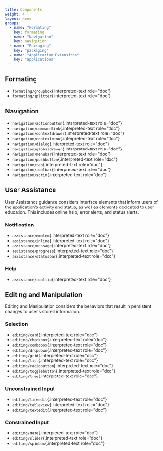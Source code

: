 ```yaml
---
title: Components
weight: 4
layout: home
groups:
  - name: "Formating"
    key: formating
  - name: "Navigation"
    key: navigation
  - name: "Packaging"
    key: "packaging"
  - name: "Application Extensions"
    key: "applications"
---
```


Formating
---------

-   `formating/groupbox`{.interpreted-text role="doc"}
-   `formating/splitter`{.interpreted-text role="doc"}

Navigation
----------

-   `navigation/actionbutton`{.interpreted-text role="doc"}
-   `navigation/commandlink`{.interpreted-text role="doc"}
-   `navigation/contextdrawer`{.interpreted-text role="doc"}
-   `navigation/contextmenu`{.interpreted-text role="doc"}
-   `navigation/dialog`{.interpreted-text role="doc"}
-   `navigation/globaldrawer`{.interpreted-text role="doc"}
-   `navigation/menubar`{.interpreted-text role="doc"}
-   `navigation/pushbutton`{.interpreted-text role="doc"}
-   `navigation/tab`{.interpreted-text role="doc"}
-   `navigation/toolbar`{.interpreted-text role="doc"}
-   `navigation/scrim`{.interpreted-text role="doc"}

User Assistance
---------------

User Assistance guidance considers interface elements that inform users
of the application's activity and status, as well as elements dedicated
to user education. This includes online help, error alerts, and status
alerts.

### Notification

-   `assistance/emblem`{.interpreted-text role="doc"}
-   `assistance/inline`{.interpreted-text role="doc"}
-   `assistance/message`{.interpreted-text role="doc"}
-   `assistance/progress`{.interpreted-text role="doc"}
-   `assistance/statusbar`{.interpreted-text role="doc"}

### Help

-   `assistance/tooltip`{.interpreted-text role="doc"}

Editing and Manipulation
------------------------

Editing and Manipulation considers the behaviors that result in
persistent changes to user's stored information.

### Selection

-   `editing/card`{.interpreted-text role="doc"}
-   `editing/checkbox`{.interpreted-text role="doc"}
-   `editing/combobox`{.interpreted-text role="doc"}
-   `editing/dropdown`{.interpreted-text role="doc"}
-   `editing/grid`{.interpreted-text role="doc"}
-   `editing/list`{.interpreted-text role="doc"}
-   `editing/radiobutton`{.interpreted-text role="doc"}
-   `editing/togglebutton`{.interpreted-text role="doc"}
-   `editing/tree`{.interpreted-text role="doc"}

### Unconstrained Input

-   `editing/lineedit`{.interpreted-text role="doc"}
-   `editing/tableview`{.interpreted-text role="doc"}
-   `editing/textedit`{.interpreted-text role="doc"}

### Constrained Input

-   `editing/date`{.interpreted-text role="doc"}
-   `editing/slider`{.interpreted-text role="doc"}
-   `editing/spinbox`{.interpreted-text role="doc"}
